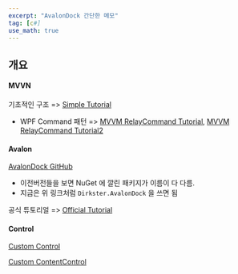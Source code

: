 ```yaml
---
excerpt: "AvalonDock 간단한 메모"
tag: [c#]
use_math: true
---
```


## 개요

#### MVVN

기초적인 구조 => [Simple Tutorial](http://lostindetails.com/articles/AvalonDock-2.0-with-MVVM)
+ WPF Command 패턴 => [MVVM RelayCommand Tutorial](https://www.codeproject.com/Tips/813345/Basic-MVVM-and-ICommand-Usage-Example), [MVVM RelayCommand Tutorial2](http://ojc.asia/bbs/board.php?bo_table=WPF&wr_id=146)

#### Avalon

[AvalonDock GitHub](https://github.com/Dirkster99/AvalonDock)
+ 이전버전들을 보면 NuGet 에 깔린 패키지가 이름이 다 다름.
+ 지금은 위 링크처럼 ```Dirkster.AvalonDock``` 을 쓰면 됨

공식 튜토리얼 => [Official Tutorial](https://www.nuget.org/packages/Dirkster.AvalonDock.Themes.Expression)

#### Control

[Custom Control](https://github.com/SingletonSean/WPFCustomControls)

[Custom ContentControl](https://stackoverflow.com/questions/28000606/wpf-error-cannot-add-content-to-an-object-of-type-barstaticitem)

